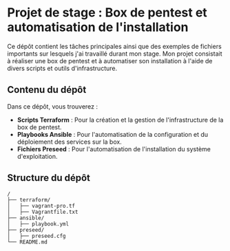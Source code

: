 # Projet de stage : Box de pentest et automatisation de l'installation

Ce dépôt contient les tâches principales ainsi que des exemples de fichiers importants sur lesquels j'ai travaillé durant mon stage. Mon projet consistait à réaliser une box de pentest et à automatiser son installation à l'aide de divers scripts et outils d'infrastructure.

## Contenu du dépôt

Dans ce dépôt, vous trouverez :

- **Scripts Terraform** : Pour la création et la gestion de l'infrastructure de la box de pentest.
- **Playbooks Ansible** : Pour l'automatisation de la configuration et du déploiement des services sur la box.
- **Fichiers Preseed** : Pour l'automatisation de l'installation du système d'exploitation.

## Structure du dépôt

```plaintext
/
├── terraform/
│   ├── vagrant-pro.tf
│   ├── Vagrantfile.txt
├── ansible/
│   ├── playbook.yml
├── preseed/
│   ├── preseed.cfg
└── README.md
```
